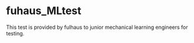 # fuhaus_MLtest
This test is provided by fulhaus to junior mechanical learning engineers for testing.
